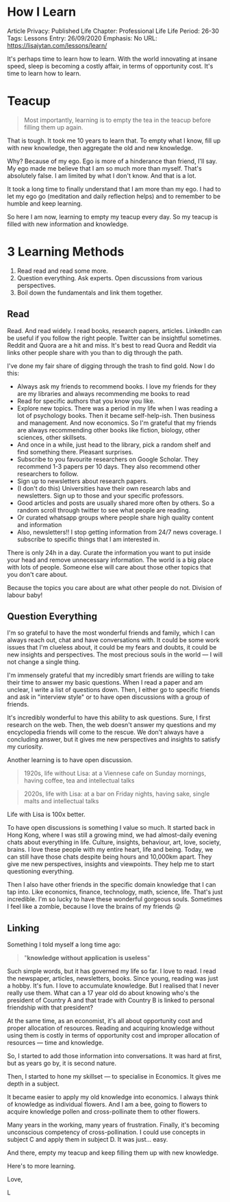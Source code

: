 # How I Learn

Article Privacy: Published
Life Chapter: Professional Life
Life Period: 26-30
Tags: Lessons
Entry: 26/09/2020
Emphasis: No
URL: https://lisajytan.com/lessons/learn/

It's perhaps time to learn how to learn. With the world innovating at insane speed, sleep is becoming a costly affair, in terms of opportunity cost. It's time to learn how to learn. 

# Teacup

> Most importantly, learning is to empty the tea in the teacup before filling them up again.
> 

That is tough. It took me 10 years to learn that. To empty what I know, fill up with new knowledge, then aggregate the old and new knowledge. 

Why? Because of my ego. Ego is more of a hinderance than friend, I'll say. My ego made me believe that I am so much more than myself. That's absolutely false. I am limited by what I don't know. And that is a lot. 

It took a long time to finally understand that I am more than my ego. I had to let my ego go (meditation and daily reflection helps) and to remember to be humble and keep learning. 

So here I am now, learning to empty my teacup every day. So my teacup is filled with new information and knowledge. 

# 3 Learning Methods

1. Read read and read some more. 
2. Question everything. Ask experts. Open discussions from various perspectives. 
3. Boil down the fundamentals and link them together. 

## Read

Read. And read widely. I read books, research papers, articles. LinkedIn can be useful if you follow the right people. Twitter can be insightful sometimes. Reddit and Quora are a hit and miss. It's best to read Quora and Reddit via links other people share with you than to dig through the path. 

I've done my fair share of digging through the trash to find gold. Now I do this: 

- Always ask my friends to recommend books. I love my friends for they are my libraries and always recommending me books to read
- Read for specific authors that you know you like.
- Explore new topics. There was a period in my life when I was reading a lot of psychology books. Then it became self-help-ish. Then business and management. And now economics. So I'm grateful that my friends are always recommending other books like fiction, biology, other sciences, other skillsets.
- And once in a while, just head to the library, pick a random shelf and find something there. Pleasant  surprises.
- Subscribe to you favourite researchers on Google Scholar. They recommend 1-3 papers per 10 days. They also recommend other researchers to follow.
- Sign up to newsletters about research papers.
- (I don't do this) Universities have their own research labs and newsletters. Sign up to those and your specific professors.
- Good articles and posts are usually shared more often by others. So a random scroll through twitter to see what people are reading.
- Or curated whatsapp groups where people share high quality content and information
- Also, newsletters!! I stop getting information from 24/7 news coverage. I subscribe to specific things that I am interested in.

There is only 24h in a day. Curate the information you want to put inside your head and remove unnecessary information. The world is a big place with lots of people. Someone else will care about those other topics that you don't care about. 

Because the topics you care about are what other people do not. Division of labour baby! 

## Question Everything

I'm so grateful to have the most wonderful friends and family, which I can always reach out, chat and have conversations with. It could be some work issues that I'm clueless about, it could be my fears and doubts, it could be new insights and perspectives. The most precious souls in the world — I will not change a single thing. 

I'm immensely grateful that my incredibly smart friends are willing to take their time to answer my basic questions. When I read a paper and am unclear, I write a list of questions down. Then, I either go to specific friends and ask in "interview style" or to have open discussions with a group of friends. 

It's incredibly wonderful to have this ability to ask questions. Sure, I first research on the web. Then, the web doesn't answer my questions and my encyclopedia friends will come to the rescue. We don't always have a concluding answer, but it gives me new perspectives and insights to satisfy my curiosity. 

Another learning is to have open discussion. 

> 1920s, life without Lisa: at a Viennese cafe on Sunday mornings, having coffee, tea and intellectual talks
> 

> 2020s, life with Lisa: at a bar on Friday nights, having sake, single malts and intellectual talks
> 

Life with Lisa is 100x better. 

To have open discussions is something I value so much. It started back in Hong Kong, where I was still a growing mind, we had almost-daily evening chats about everything in life. Culture, insights, behaviour, art, love, society, brains. I love these people with my entire heart, life and being. Today, we can still have those chats despite being hours and 10,000km apart. They give me new perspectives, insights and viewpoints. They help me to start questioning everything. 

Then I also have other friends in the specific domain knowledge that I can tap into. Like economics, finance, technology, math, science, life. That's just incredible. I'm so lucky to have these wonderful gorgeous souls. Sometimes I feel like a zombie, because I love the brains of my friends 😛

## Linking

Something I told myself a long time ago: 

> "**knowledge without application is useless**"
> 

Such simple words, but it has governed my life so far. I love to read. I read the newspaper, articles, newsletters, books. Since young, reading was just a hobby. It's fun. I love to accumulate knowledge. But I realised that I never really use them. What can a 17 year old do about knowing who's the president of Country A and that trade with Country B is linked to personal friendship with that president? 

At the same time, as an economist, it's all about opportunity cost and proper allocation of resources. Reading and acquiring knowledge without using them is costly in terms of opportunity cost and improper allocation of resources — time and knowledge. 

So, I started to add those information into conversations. It was hard at first, but as years go by, it is second nature. 

Then, I started to hone my skillset — to specialise in Economics. It gives me depth in a subject. 

It became easier to apply my old knowledge into economics. I always think of knowledge as individual flowers. And I am a bee, going to flowers to acquire knowledge pollen and cross-pollinate them to other flowers. 

Many years in the working, many years of frustration. Finally, it's becoming unconscious competency of cross-pollination. I could use concepts in subject C and apply them in subject D. It was just... easy.

And there, empty my teacup and keep filling them up with new knowledge. 

Here's to more learning. 

Love, 

L